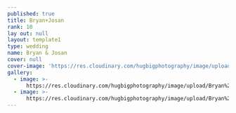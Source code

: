 ```yaml
---
published: true
title: Bryan+Josan
rank: 10
lay out: null
layout: template1
type: wedding
name: Bryan & Josan
cover: null
cover-image: 'https://res.cloudinary.com/hugbigphotography/image/upload/Bryan%2BJosan/1.jpg'
gallery:
  - image: >-
      https://res.cloudinary.com/hugbigphotography/image/upload/Bryan%2BJosan/1.jpg
  - image: >-
      https://res.cloudinary.com/hugbigphotography/image/upload/Bryan%2BJosan/2.jpg
---
```


